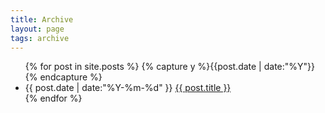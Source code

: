 ```yaml
---
title: Archive
layout: page
tags: archive
---
```


<ul class="listing">
{% for post in site.posts %}
   {% capture y %}{{post.date | date:"%Y"}}{% endcapture %}
  <li class="listing-item">
    <time datetime="{{ post.date | date:"%Y-%m-%d" }}">{{ post.date | date:"%Y-%m-%d" }}</time>
    <a href="{{ post.url }}" title="{{ post.title }}">{{ post.title }}</a>
  </li>
{% endfor %}
</ul>
